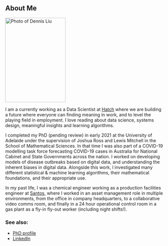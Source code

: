 ## About Me
<img src="DLprofile2.png" alt="Photo of Dennis Liu"
  title="Dennis Liu" width="191" height="268" />

I am a currently working as a Data Scientist at [Hatch](https://hatch.team) where we are building a future where everyone can finding meaning in work, and to level the playing field in employment. I love reading about data science, systems design, meaningful insights and learning algorithms.

I completed my PhD (pending review) in early 2021 at the University of Adelaide under the supervision of Joshua Ross and Lewis Mitchell in the School of Mathematical Sciences. In that time I was also part of a COVID-19 modelling task force forecasting COVID-19 cases in Australia for National Cabinet and State Governments across the nation. I worked on developing models of disease outbreaks based on digital data, and understanding the inherent biases in digital data. Alongside this work, I investigated many different statistical & machine learning algorithms, their mathematical foundations, and their appropriate use.

In my past life, I was a chemical engineer working as a production facilities engineer at [Santos](https://www.santos.com/), where I worked in an asset management role in multiple environments, from the office in company headquarters, to a collaborative video comms room, and finally in a 24 hour operational control room in a gas plant as a fly-in fly-out worker (including night shifts!).

### See also:
* [PhD profile](https://www.d2dcrc.com.au/student-profile?id=fGWs6jmYb)
* [LinkedIn](https://www.linkedin.com/in/dennis-liu-5037/)
